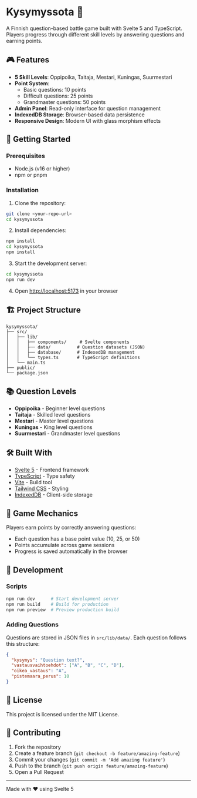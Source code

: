 # Kysymyssota 🎯

A Finnish question-based battle game built with Svelte 5 and TypeScript. Players progress through different skill levels by answering questions and earning points.

## 🎮 Features

- **5 Skill Levels**: Oppipoika, Taitaja, Mestari, Kuningas, Suurmestari
- **Point System**: 
  - Basic questions: 10 points
  - Difficult questions: 25 points  
  - Grandmaster questions: 50 points
- **Admin Panel**: Read-only interface for question management
- **IndexedDB Storage**: Browser-based data persistence
- **Responsive Design**: Modern UI with glass morphism effects

## 🚀 Getting Started

### Prerequisites

- Node.js (v16 or higher)
- npm or pnpm

### Installation

1. Clone the repository:
```bash
git clone <your-repo-url>
cd kysymyssota
```

2. Install dependencies:
```bash
npm install
cd kysymyssota
npm install
```

3. Start the development server:
```bash
cd kysymyssota
npm run dev
```

4. Open [http://localhost:5173](http://localhost:5173) in your browser

## 🏗️ Project Structure

```
kysymyssota/
├── src/
│   ├── lib/
│   │   ├── components/     # Svelte components
│   │   ├── data/          # Question datasets (JSON)
│   │   ├── database/      # IndexedDB management
│   │   └── types.ts       # TypeScript definitions
│   └── main.ts
├── public/
└── package.json
```

## 📚 Question Levels

- **Oppipoika** - Beginner level questions
- **Taitaja** - Skilled level questions  
- **Mestari** - Master level questions
- **Kuningas** - King level questions
- **Suurmestari** - Grandmaster level questions

## 🛠️ Built With

- [Svelte 5](https://svelte.dev/) - Frontend framework
- [TypeScript](https://www.typescriptlang.org/) - Type safety
- [Vite](https://vitejs.dev/) - Build tool
- [Tailwind CSS](https://tailwindcss.com/) - Styling
- [IndexedDB](https://developer.mozilla.org/en-US/docs/Web/API/IndexedDB_API) - Client-side storage

## 🎯 Game Mechanics

Players earn points by correctly answering questions:
- Each question has a base point value (10, 25, or 50)
- Points accumulate across game sessions
- Progress is saved automatically in the browser

## 🔧 Development

### Scripts

```bash
npm run dev      # Start development server
npm run build    # Build for production
npm run preview  # Preview production build
```

### Adding Questions

Questions are stored in JSON files in `src/lib/data/`. Each question follows this structure:

```json
{
  "kysymys": "Question text?",
  "vastausvaihtoehdot": ["A", "B", "C", "D"],
  "oikea_vastaus": "A",
  "pistemaara_perus": 10
}
```

## 📝 License

This project is licensed under the MIT License.

## 🤝 Contributing

1. Fork the repository
2. Create a feature branch (`git checkout -b feature/amazing-feature`)
3. Commit your changes (`git commit -m 'Add amazing feature'`)
4. Push to the branch (`git push origin feature/amazing-feature`)
5. Open a Pull Request

---

Made with ❤️ using Svelte 5